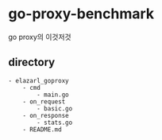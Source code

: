# go-proxy-benchmark

go proxy의 이것저것

## directory
```
- elazarl_goproxy
    - cmd
        - main.go
    - on_request
        - basic.go
    - on_response
        - stats.go
    - README.md
```
